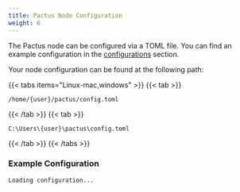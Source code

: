 ```yaml
---
title: Pactus Node Configuration
weight: 6
---
```


The Pactus node can be configured via a TOML file. You can find an example configuration in the
[configurations](https://github.com/pactus-project/pactus/blob/main/config/example_config.toml) section.

Your node configuration can be found at the following path:

{{< tabs items="Linux-mac,windows" >}}
  {{< tab >}}
```
/home/{user}/pactus/config.toml
```
  {{< /tab >}}
  {{< tab >}}
```
C:\Users\{user}\pactus\config.toml
```
  {{< /tab >}}
{{< /tabs >}}

### Example Configuration

<pre><code id="config-code" class="toml">Loading configuration...</code></pre>

<link rel="stylesheet" href="https://cdnjs.cloudflare.com/ajax/libs/highlight.js/11.7.0/styles/atom-one-dark.min.css">
<script src="https://cdnjs.cloudflare.com/ajax/libs/highlight.js/11.7.0/highlight.min.js"></script>
<script src="https://cdnjs.cloudflare.com/ajax/libs/highlight.js/11.7.0/languages/toml.min.js"></script>

<script>
  document.addEventListener('DOMContentLoaded', (event) => {
    fetch('https://raw.githubusercontent.com/pactus-project/pactus/main/config/example_config.toml')
      .then(response => {
        if (!response.ok) {
          throw new Error('Network response was not ok');
        }
        return response.text();
      })
      .then(data => {
        const configCode = document.getElementById('config-code');
        configCode.textContent = data;
        hljs.highlightElement(configCode);
      })
      .catch(error => {
        console.error('Error fetching the configuration file:', error);
        const configCode = document.getElementById('config-code');
        configCode.textContent = 'Failed to load configuration file.';
      });
  });
</script>

